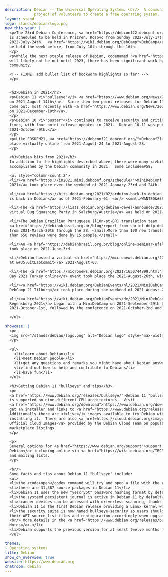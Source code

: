 ```yaml
---
description: Debian -- The Universal Operating System. <br/>  A community
             project of volunteers to create a free operating system.
layout: stand
logo: stands/debian/logo.png
new_this_year: |
  <p>The 23rd Debian Conference, <a href="https://debconf22.debconf.org/">Debconf22</a>,
  is scheduled to be held in Prizren, Kosovo from Sunday 2022-July-17th through
  2022-July-24th.  <a href="https://wiki.debian.org/DebCamp">DebCamp</a> will
  be held the week before, from July 10th through the 16th.
  </p>
  <p>While the next stable release of Debian, codenamed "<a href="https://www.debian.org/releases/bookworm/">bookworm</a>",
  will likely not be out until 2023, there has been significant work by the
  community.

  <!-- FIXME: add bullet list of bookworm highlights so far? -->
  </p>


  <h2>Debian in 2021</h2>
  <p>Debian 11 <i>"bullseye"</i> <a href="https://www.debian.org/News/2021/20210814">shipped
  on 2021-August-14th</a>.  Since then two point releases for Debian 11 have
  come out, most recently with <a href="https://www.debian.org/News/2021/20211218">11.2
  on 2021-December-18th</a>.
  </p>
  <p>Debian 10 <i>"buster"</i> continues to receive security and critical bug
  fixes, with four point release updates in 2021.  Debian 10.11 was published
  2021-October-9th.</a>
  </p>
  <p>Like FOSDEM21, <a href="https://debconf21.debconf.org/">Debconf21</a> took
  place virtually online from 2021-August-24 to 2021-August-28.
  </p>

  <h3>Debian bits from 2021</h3>
  In addition to the highlights described above, there were many <i>bits</i>
  accomplished by the Debian community in 2021.  Some include&#58;

  <ul style="column-count:2">
  <li/><a href="https://in2021.mini.debconf.org/schedule/">MiniDebConf India
  2021</a> took place over the weekend of 2021-January-23rd and 24th.

  <li/><a href="https://bits.debian.org/2021/02/arduino-back-in-debian.html">Arduino
  is back in Debian</a> as of 2021-Feburary-01. <br/> <small>WANTED&#58; Beta Testers for Arduino</small>

  <li/>The <a href="https://lists.debian.org/debian-devel-announce/2021/04/msg00010.html">First
  virtual Bug Squashing Party in Salzburg/Austria</a> was held on 2021-April-24th and 25th.

  <li/>The Debian Brazilian Portuguese (l10n-pt-BR) translation team
  <a href="https://debianbrasil.org.br/blog/report-from-sprint-ddtp-ddtss-by-l10n-pt-br-team/">organised a sprint</a>
  from 2021-March-20th through the 28. <small>More than 100 new translations and more
  than 650 reviews were done by 15 people.</small>

  <li/>An <a href="https://debianbrasil.org.br/blog/online-seminar-ufal/">online seminar at UFAL - Brasil</a>
  took place on 2021-June-3rd.

  <li/>Debian hosted a virtual <a href="https://micronews.debian.org/2021/1628014510.html">booth
  at &#35;GitLabCommit</a> 2021-August-03.

  <li/>The <a href="https://micronews.debian.org/2021/1630744899.html">Debian
  Day 2021 Turkey online</a> event took place the 2021-August-26th, with 57 participants!

  <li/><a href="https://wiki.debian.org/DebianEvents/nl/2021/MiniDebCamp21Tilburg">Mini
  DebCamp 21 Tilburg</a> took place during the weekend of 2021-August-28th and 29th.

  <li/><a href="https://wiki.debian.org/DebianEvents/de/2021/MiniDebConfRegensburg/">MiniDebConf
  Regensburg 2021</a> began with a MiniDebCamp on 2021-September-29th to
  2021-October-1st, followed by the conference on 2021-October-2nd and 3rd.

  </ul>

showcase: |
  <p>
  <img src="/stands/debian/logo.png" alt="Debian logo" style="max-width: 20%" />
  </p>

  <ul>
    <li>learn about Debian</li>
    <li>meet Debian people</li>
    <li>get any questions and remarks you might have about Debian answered by Debian people</li>
    <li>find out how to help and contribute to Debian</li>
    <li>have fun</li>
  </ul>

  <h3>Getting Debian 11 "bullseye" and tips</h3>
  <p>
  <a href="https://www.debian.org/releases/bullseye/">Debian 11 "bullseye"</a>
  is supported on nine different CPU architectures.  Visit
  <a href="https://www.debian.org/download">https://www.debian.org/download</a> to
  get an installer and links to <a href="https://www.debian.org/releases/bullseye/installmanual">documentation</a>.
  Additionally there are <i>live</i> images available to try Debian without
  installing it.  There are also <a href=https://cloud.debian.org/images/cloud/>Debian
  Official Cloud Images</a> provided by the Debian Cloud Team on popular cloud
  marketplace listings.
  </p>

  <p>
  Several options for <a href="https://www.debian.org/support">support with
  Debian</a> including online via <a href="https://wiki.debian.org/IRC">IRC</a>
  and mailing lists.
  </p>

  <br/>
  Some facts and tips about Debian 11 "bullseye" include:
  <ul>
  <li>the <code>open</code> command will try and open a file with the right program</li>
  <li>there are 31,387 source packages in Debian 11</li>
  <li>Debian 11 uses the new "yescrypt" password hashing format by default</li>
  <li>the systemd persistent journal is active in Debian 11 by default</li>
  <li>scanner devices can be accessed with driverless scanning, thanks to the new "sane-airscan" package</li>
  <li>Debian 11 is the first Debian release providing a Linux kernel which has support for the exFAT filesystem</li>
  <li>the security suite is now named bullseye-security so users should adapt
  their APT source-list files and configuration accordingly when upgrading.
  <br/> More details in the <a href="https://www.debian.org/releases/bullseye/amd64/release-notes/ch-information.en.html#security-archive">Release
  Notes</a>.</li>
  <li>Debian supports the previous version for at least twelve months following a new release, before it moves to the LTS and eLTS teams for further maintenance</li>
  </ul>

themes:
- Operating systems
title: Debian
show_on_overview: true
website: https://www.debian.org
chatroom: debian
---
```

